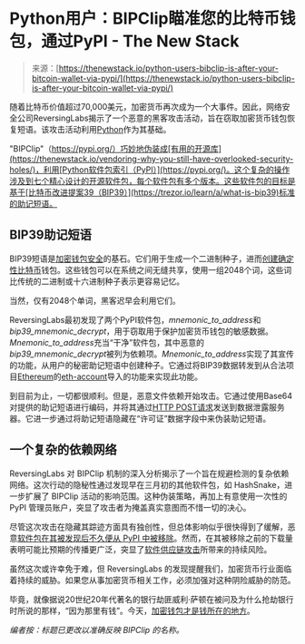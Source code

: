 <!--yml

类别：未分类

日期：2024-05-27 15:02:43

-->

# Python用户：BIPClip瞄准您的比特币钱包，通过PyPI - The New Stack

> 来源：[https://thenewstack.io/python-users-bibclip-is-after-your-bitcoin-wallet-via-pypi/](https://thenewstack.io/python-users-bibclip-is-after-your-bitcoin-wallet-via-pypi/)

随着比特币价值超过70,000美元，加密货币再次成为一个大事件。因此，网络安全公司ReversingLabs揭示了一个恶意的黑客攻击活动，旨在窃取加密货币钱包恢复短语。该攻击活动利用[Python](https://thenewstack.io/what-is-python/)作为其基础。

"BIPClip"（https://pypi.org/）巧妙地伪装成[有用的开源库](https://thenewstack.io/vendoring-why-you-still-have-overlooked-security-holes/)，利用[Python软件包索引（PyPI）](https://pypi.org/)。这个复杂的操作涉及到七个精心设计的开源软件包，每个软件包有多个版本。这些软件包的目标是基于[比特币改进提案39（BIP39）](https://trezor.io/learn/a/what-is-bip39)标准的助记短语。

## BIP39助记短语

BIP39短语是[加密钱包安全](https://thenewstack.io/github-iam-private-creds-are-being-cryptojacked-by-elektra-leak/)的基石。它们用于生成一个二进制种子，进而[创建确定性比特币](https://thenewstack.io/create-bitcoin-buy-and-sell-alerts-with-influxdb/)钱包。这些钱包可以在系统之间无缝共享，使用一组2048个词，这些词比传统的二进制或十六进制种子表示更容易记忆。

当然，仅有2048个单词，黑客迟早会利用它们。

ReversingLabs最初发现了两个PyPI软件包，*mnemonic_to_address*和*bip39_mnemonic_decrypt*，用于窃取用于保护加密货币钱包的敏感数据。*Mnemonic_to_address*充当“干净”软件包，其中恶意的*bip39_mnemonic_decrypt*被列为依赖项。*Mnemonic_to_address*实现了其宣传的功能，从用户的秘密助记短语中创建种子。它通过将BIP39数据转发到从合法项目[Ethereum](https://github.com/ethereum)的[eth-account](https://github.com/ethereum/eth-account)导入的功能来实现此功能。

到目前为止，一切都很顺利。但是，恶意文件依赖开始攻击。它通过使用Base64对提供的助记短语进行编码，并将其通过[HTTP POST请求](https://thenewstack.io/blockchain-direct-http-requests-via-the-internet-computer/)发送到数据泄露服务器。它进一步通过将助记短语隐藏在“许可证”数据字段中来伪装助记短语。

## 一个复杂的依赖网络

ReversingLabs 对 BIPClip 机制的深入分析揭示了一个旨在规避检测的复杂依赖网络。这次行动的隐秘性通过发现早在三月初的其他软件包，如 HashSnake，进一步扩展了 BIPClip 活动的影响范围。这种伪装策略，再加上有意使用一次性的 PyPI 管理员账户，突显了攻击者为掩盖真实意图而不惜一切的决心。

尽管这次攻击在隐藏其踪迹方面具有独创性，但总体影响似乎很快得到了缓解，恶意[软件包在其被发现后不久便从 PyPI 中被移除](https://thenewstack.io/poisoned-lolip0p-pypi-packages/)。然而，在其被移除之前的下载量表明可能比预期的传播更广泛，突显了[软件供应链攻击](https://thenewstack.io/lessons-learned-from-2021-software-supply-chain-attacks/)所带来的持续风险。

虽然这次或许幸免于难，但 ReversingLabs 的发现提醒我们，加密货币行业面临着持续的威胁。如果您从事加密货币相关工作，必须加强对这种阴险威胁的防范。

毕竟，就像据说20世纪20年代著名的银行劫匪威利·萨顿在被问及为什么抢劫银行时所说的那样，“因为那里有钱”。今天，[加密钱包才是钱所在的地方](https://thenewstack.io/crypto-and-nfts-dominate-the-headlines-but-smart-money-bets-on-web3/)。

*编者按：标题已更改以准确反映 BIPClip 的名称。*

<template class="youtube-subscribe-block-template"></template><svg xmlns="http://www.w3.org/2000/svg" xmlns:xlink="http://www.w3.org/1999/xlink" viewBox="0 0 68 31" version="1.1"><title>组</title> <desc>用草图创建。</desc></svg>

